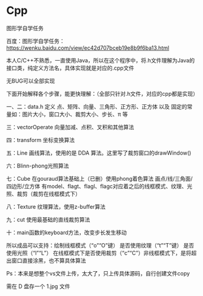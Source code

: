 # Cpp
图形学自学任务

百度：图形学自学任务：https://wenku.baidu.com/view/ec42d707bceb19e8b9f6ba13.html

本人C/C++不熟悉，一直使用Java，所以在这个程序中，将.h文件理解为Java的接口类，纯定义方法名，具体实现就是对应的.cpp文件

无BUG可以全部实现

下面开始解释各个步骤，能更快理解：（全部只针对.h文件，对应的cpp都是实现）

一、二：data.h 定义 点、矩阵、向量、三角形、正方形、正方体 以及 固定的常量如：图片大小，窗口大小、裁剪大小、步长、π 等

三：vectorOperate 向量加减、点积、叉积和其他算法

四：transform  坐标变换算法

五：Line 画线算法，使用的是 DDA 算法。这里写了裁剪窗口的drawWindow() 

六：Blinn-phong光照算法

七：Cube 在gouraud算法基础上（已删）使用phong着色算法 画点/线/三角面/四边形/立方体  有model、flagt、flagl、flagc对应着之后的线框模式、纹理、光照、裁剪（裁剪在线框模式下）

八：Texture 纹理算法，使用z-buffer算法

九：cut  使用最基础的直线裁剪算法

十：main函数的keyboard方法，改变步长发生移动


所以成品可以支持：绘制线框模式（“o”“O”键） 是否使用纹理（“t”“T”键） 是否使用光照（“l”“L”）  在线框模式下是否使用裁剪（“c”“C”）非线框模式下，是将超出窗口直接涂黑，也不算具体算法

Ps：本来是想整个vs文件上传，太大了，只上传具体源码，自行创建文件copy

   需在 D 盘存一个 1.jpg 文件
